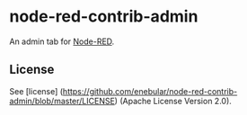 node-red-contrib-admin
========================
An admin tab for <a href="http://nodered.org" target="_new">Node-RED</a>.



License
-------

See [license] (https://github.com/enebular/node-red-contrib-admin/blob/master/LICENSE) (Apache License Version 2.0).